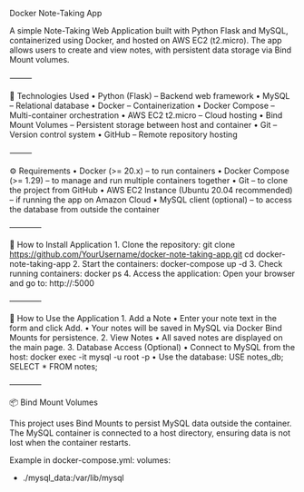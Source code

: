 Docker Note-Taking App

A simple Note-Taking Web Application built with Python Flask and MySQL, containerized using Docker, and hosted on AWS EC2 (t2.micro).
The app allows users to create and view notes, with persistent data storage via Bind Mount volumes.

⸻

📌 Technologies Used
	•	Python (Flask) – Backend web framework
	•	MySQL – Relational database
	•	Docker – Containerization
	•	Docker Compose – Multi-container orchestration
	•	AWS EC2 t2.micro – Cloud hosting
	•	Bind Mount Volumes – Persistent storage between host and container
 • Git – Version control system
 • GitHub – Remote repository hosting

⸻

⚙️ Requirements
• Docker (>= 20.x) – to run containers
• Docker Compose (>= 1.29) – to manage and run multiple containers together
• Git – to clone the project from GitHub
• AWS EC2 Instance (Ubuntu 20.04 recommended) – if running the app on Amazon Cloud
• MySQL client (optional) – to access the database from outside the container

————

🚀 How to Install Application
	1.	Clone the repository:
git clone https://github.com/YourUsername/docker-note-taking-app.git
cd docker-note-taking-app
 2.	Start the containers:
docker-compose up -d
 3.	Check running containers:
docker ps
 4.	Access the application:
Open your browser and go to:
http://<your-ec2-public-ip>:5000

————

📂 How to Use the Application
	1.	Add a Note
	•	Enter your note text in the form and click Add.
	•	Your notes will be saved in MySQL via Docker Bind Mounts for persistence.
	2.	View Notes
	•	All saved notes are displayed on the main page.
	3.	Database Access (Optional)
	•	Connect to MySQL from the host:
docker exec -it <mysql-container-name> mysql -u root -p
	•	Use the database:
USE notes_db;
SELECT * FROM notes;

————

📦 Bind Mount Volumes

This project uses Bind Mounts to persist MySQL data outside the container.
The MySQL container is connected to a host directory, ensuring data is not lost when the container restarts.

Example in docker-compose.yml:
volumes:
  - ./mysql_data:/var/lib/mysql

